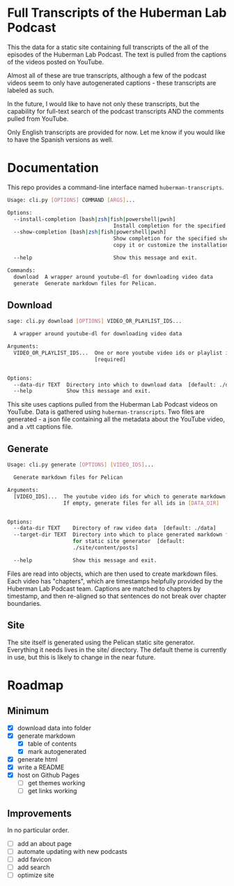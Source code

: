# Full Transcripts of the Huberman Lab Podcast

This the data for a static site containing full transcripts of the all of the
episodes of the Huberman Lab Podcast. The text is pulled from the captions of
the videos posted on YouTube.

Almost all of these are true transcripts, although a few of the podcast videos
seem to only have autogenerated captions - these transcripts are labeled as such.

In the future, I would like to have not only these transcripts, but the
capability for full-text search of the podcast transcripts AND the comments
pulled from YouTube.

Only English transcripts are provided for now. Let me know if you would like to
have the Spanish versions as well.

# Documentation

This repo provides a command-line interface named `huberman-transcripts`.

``` sh
Usage: cli.py [OPTIONS] COMMAND [ARGS]...

Options:
  --install-completion [bash|zsh|fish|powershell|pwsh]
                                  Install completion for the specified shell.
  --show-completion [bash|zsh|fish|powershell|pwsh]
                                  Show completion for the specified shell, to
                                  copy it or customize the installation.

  --help                          Show this message and exit.

Commands:
  download  A wrapper around youtube-dl for downloading video data
  generate  Generate markdown files for Pelican.

```

## Download

``` sh
sage: cli.py download [OPTIONS] VIDEO_OR_PLAYLIST_IDS...

  A wrapper around youtube-dl for downloading video data

Arguments:
  VIDEO_OR_PLAYLIST_IDS...  One or more youtube video ids or playlist ids
                            [required]


Options:
  --data-dir TEXT  Directory into which to download data  [default: ./data]
  --help           Show this message and exit.

```

This site uses captions pulled from the Huberman Lab Podcast videos on YouTube.
Data is gathered using `huberman-transcripts`. Two files are generated - a json file
containing all the metadata about the YouTube video, and a .vtt captions file. 

## Generate

```sh
Usage: cli.py generate [OPTIONS] [VIDEO_IDS]...

  Generate markdown files for Pelican

Arguments:
  [VIDEO_IDS]...  The youtube video ids for which to generate markdown files.
                  If empty, generate files for all ids in [DATA_DIR]


Options:
  --data-dir TEXT    Directory of raw video data  [default: ./data]
  --target-dir TEXT  Directory into which to place generated markdown files
                     for static site generator  [default:
                     ./site/content/posts]

  --help             Show this message and exit.

```

Files are read into objects, which are then used to create markdown files. Each
video has "chapters", which are timestamps helpfully provided by the Huberman
Lab Podcast team. Captions are matched to chapters by timestamp, and then
re-aligned so that sentences do not break over chapter boundaries.

## Site

The site itself is generated using the Pelican static site generator. Everything
it needs lives in the site/ directory. The default theme is currently in use,
but this is likely to change in the near future.

# Roadmap

## Minimum
- [x] download data into folder
- [x] generate markdown
  - [x] table of contents
  - [x] mark autogenerated
- [x] generate html
- [x] write a README
- [x] host on Github Pages
  - [ ] get themes working
  - [ ] get links working

## Improvements

In no particular order.

- [ ] add an about page
- [ ] automate updating with new podcasts
- [ ] add favicon
- [ ] add search
- [ ] optimize site
